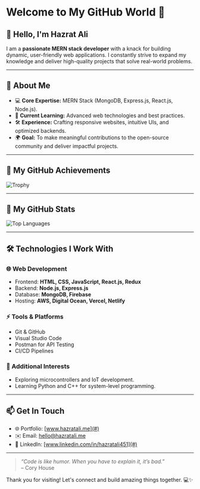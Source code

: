 
# Welcome to My GitHub World 🌟  

## 👋 Hello, I'm Hazrat Ali  
I am a **passionate MERN stack developer** with a knack for building dynamic, user-friendly web applications. I constantly strive to expand my knowledge and deliver high-quality projects that solve real-world problems.

---

## 🚀 About Me  

- 💻 **Core Expertise:** MERN Stack (MongoDB, Express.js, React.js, Node.js).  
- 🌱 **Current Learning:** Advanced web technologies and best practices.  
- 🛠️ **Experience:** Crafting responsive websites, intuitive UIs, and optimized backends.  
- 🌍 **Goal:** To make meaningful contributions to the open-source community and deliver impactful projects.  

---

## 🌟 My GitHub Achievements  
![Trophy](https://github-profile-trophy.vercel.app/?username=hazratali451&theme=dracula&margin-w=15&margin-h=15&no-frame=true&column=4)  

---

## 🌟 My GitHub Stats 
![Top Languages](https://github-readme-stats.vercel.app/api/top-langs/?username=hazratali451&layout=compact&theme=radical)  

---

## 🛠️ Technologies I Work With  

### 🌐 Web Development  
- Frontend: **HTML, CSS, JavaScript, React.js, Redux**  
- Backend: **Node.js, Express.js**  
- Database: **MongoDB, Firebase**  
- Hosting: **AWS, Digital Ocean, Vercel, Netlify**  

### ⚡ Tools & Platforms  
- Git & GitHub  
- Visual Studio Code  
- Postman for API Testing  
- CI/CD Pipelines  

### 🌟 Additional Interests  
- Exploring microcontrollers and IoT development.  
- Learning Python and C++ for system-level programming.  

---



## 📫 Get In Touch  

- 🌐 Portfolio: [www.hazratali.me](#)  
- ✉️ Email: [hello@hazratali.me](mailto:hello@hazratali.me)  
- 💼 LinkedIn: [www.linkedin.com/in/hazratali451](#)  

---

> _“Code is like humor. When you have to explain it, it’s bad.”_  
> – Cory House  

Thank you for visiting! Let's connect and build amazing things together. 💻✨  
